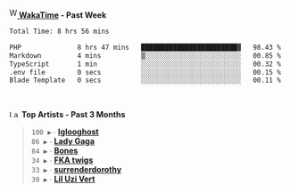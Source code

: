 <img src="https://github.com/dxnter/dxnter/assets/17434202/67b21fa4-d36d-46f9-9dec-f23d976b00ef" alt="WakaTime Logo" width="14" height="18"/><a href="https://wakatime.com/@dxnter" target="_blank"><strong> WakaTime</strong></a><strong> - Past Week</strong>

<!--START_SECTION:waka-->

```txt
Total Time: 8 hrs 56 mins

PHP              8 hrs 47 mins   ████████████████████████▓   98.43 %
Markdown         4 mins          ▒░░░░░░░░░░░░░░░░░░░░░░░░   00.85 %
TypeScript       1 min           ░░░░░░░░░░░░░░░░░░░░░░░░░   00.32 %
.env file        0 secs          ░░░░░░░░░░░░░░░░░░░░░░░░░   00.15 %
Blade Template   0 secs          ░░░░░░░░░░░░░░░░░░░░░░░░░   00.11 %
```

<!--END_SECTION:waka-->

<br/>

<!--START_LASTFM_ARTISTS:{"period": "3month", "rows": 6}-->
<a href="https://last.fm" target="_blank"><img src="https://user-images.githubusercontent.com/17434202/215290617-e793598d-d7c9-428f-9975-156db1ba89cc.svg" alt="Last.fm Logo" width="18" height="13"/></a> **Top Artists - Past 3 Months**

> `100 ▶️` ∙ **[Iglooghost](https://www.last.fm/music/Iglooghost)**<br/>
> `86 ▶️` ∙ **[Lady Gaga](https://www.last.fm/music/Lady+Gaga)**<br/>
> `84 ▶️` ∙ **[Bones](https://www.last.fm/music/Bones)**<br/>
> `34 ▶️` ∙ **[FKA twigs](https://www.last.fm/music/FKA+twigs)**<br/>
> `33 ▶️` ∙ **[surrenderdorothy](https://www.last.fm/music/surrenderdorothy)**<br/>
> `30 ▶️` ∙ **[Lil Uzi Vert](https://www.last.fm/music/Lil+Uzi+Vert)**<br/>
<!--END_LASTFM_ARTISTS-->
